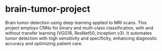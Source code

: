 # brain-tumor-project
Brain tumor detection using deep learning applied to MRI scans. This project employs CNNs for binary and multi-class classification, with and without transfer learning (VGG16, ResNet50, Inception v3). It automates tumor detection with high sensitivity and specificity, enhancing diagnostic accuracy and optimizing patient care.
